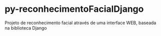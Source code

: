 # py-reconhecimentoFacialDjango
Projeto de reconhecimento facial através de uma interface WEB, baseada na biblioteca Django
